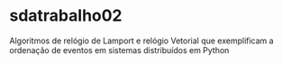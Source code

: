 sdatrabalho02
=============

Algoritmos de relógio de Lamport e relógio Vetorial que exemplificam a ordenação de eventos em sistemas distribuídos em Python
